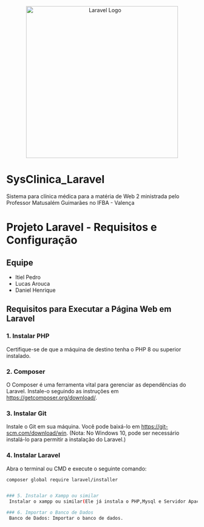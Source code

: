 <p align="center"><a href="https://laravel.com" target="_blank"><img src="https://raw.githubusercontent.com/laravel/art/master/logo-lockup/5%20SVG/2%20CMYK/1%20Full%20Color/laravel-logolockup-cmyk-red.svg" width="400" alt="Laravel Logo"></a></p>

# SysClinica_Laravel
Sistema para clínica médica para a matéria de Web 2 ministrada pelo Professor Matusalém Guimarães no IFBA - Valença

# Projeto Laravel - Requisitos e Configuração

## Equipe
- Itiel Pedro
- Lucas Arouca
- Daniel Henrique

## Requisitos para Executar a Página Web em Laravel

### 1. Instalar PHP
   Certifique-se de que a máquina de destino tenha o PHP 8 ou superior instalado.

### 2. Composer
   O Composer é uma ferramenta vital para gerenciar as dependências do Laravel. Instale-o seguindo as instruções em https://getcomposer.org/download/.

### 3. Instalar Git
   Instale o Git em sua máquina. Você pode baixá-lo em https://git-scm.com/download/win. (Nota: No Windows 10, pode ser necessário instalá-lo para permitir a instalação do Laravel.)

### 4. Instalar Laravel
   Abra o terminal ou CMD e execute o seguinte comando:
   ```bash
   composer global require laravel/installer


### 5. Instalar o Xampp ou similar
    Instalar o xampp ou similar(Ele já instala o PHP,Mysql e Servidor Apache).

### 6. Importar o Banco de Dados
    Banco de Dados: Importar o banco de dados.
